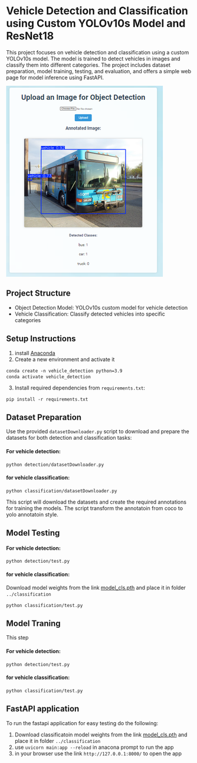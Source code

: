 # Vehicle Detection and Classification using Custom YOLOv10s Model and ResNet18
This project focuses on vehicle detection and classification using a custom YOLOv10s model. The model is trained to detect vehicles in images and classify them into different categories. The project includes dataset preparation, model training, testing, and evaluation, and offers a simple web page for model inference using FastAPI.

![example](https://github.com/omarhassan97/customVehicleDetection/blob/main/static/output.png)

## Project Structure
* Object Detection Model: YOLOv10s custom model for vehicle detection
* Vehicle Classification: Classify detected vehicles into specific categories

## Setup Instructions
1. install [Anaconda](https://www.anaconda.com/)
2. Create a new environment and activate it
```
conda create -n vehicle_detection python=3.9
conda activate vehicle_detection
```
   
3. Install required dependencies from `requirements.txt`:
```
pip install -r requirements.txt
```

## Dataset Preparation

Use the provided `datasetDownloader.py` script to download and prepare the datasets for both detection and classification tasks:

#### For vehicle detection:
```
python detection/datasetDownloader.py

```

#### for vehicle classification:
```
python classification/datasetDownloader.py
```


This script will download the datasets and create the required annotations for training the models. The script transform the annotatoin from coco to yolo annotatoin style.


## Model Testing

 

#### For vehicle detection:
```
python detection/test.py

```

#### for vehicle classification:
Download model weights from the link [model_cls.pth](https://drive.google.com/file/d/1Mio_Cli-jBPtciy4-TenivEheWdT-qG-/view?usp=sharing) and place it in folder `../classification`

```
python classification/test.py
```

## Model Traning
 This step 
#### For vehicle detection:
```
python detection/test.py

```

#### for vehicle classification:
```
python classification/test.py
```

##  FastAPI application

To run the fastapi application for easy testing do the following:
1. Download classificatoin model weights from the link [model_cls.pth](https://drive.google.com/file/d/1Mio_Cli-jBPtciy4-TenivEheWdT-qG-/view?usp=sharing) and place it in folder `../classification`
2. use `uvicorn main:app --reload` in anacona prompt to run the app
3. in your browser use the link `http://127.0.0.1:8000/` to open the app

